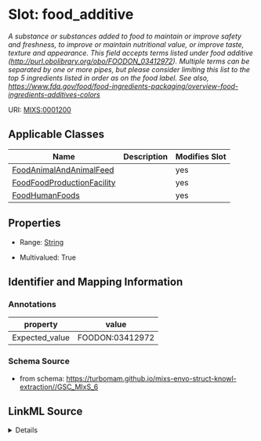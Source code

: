 # Slot: food_additive


_A substance or substances added to food to maintain or improve safety and freshness, to improve or maintain nutritional value, or improve taste, texture and appearance.  This field accepts terms listed under food additive (http://purl.obolibrary.org/obo/FOODON_03412972). Multiple terms can be separated by one or more pipes, but please consider limiting this list to the top 5 ingredients listed in order as on the food label.  See also, https://www.fda.gov/food/food-ingredients-packaging/overview-food-ingredients-additives-colors_



URI: [MIXS:0001200](https://w3id.org/mixs/0001200)



<!-- no inheritance hierarchy -->




## Applicable Classes

| Name | Description | Modifies Slot |
| --- | --- | --- |
[FoodAnimalAndAnimalFeed](FoodAnimalAndAnimalFeed.md) |  |  yes  |
[FoodFoodProductionFacility](FoodFoodProductionFacility.md) |  |  yes  |
[FoodHumanFoods](FoodHumanFoods.md) |  |  yes  |







## Properties

* Range: [String](String.md)

* Multivalued: True





## Identifier and Mapping Information





### Annotations

| property | value |
| --- | --- |
| Expected_value | FOODON:03412972 |



### Schema Source


* from schema: https://turbomam.github.io/mixs-envo-struct-knowl-extraction//GSC_MIxS_6




## LinkML Source

<details>
```yaml
name: food_additive
annotations:
  Expected_value:
    tag: Expected_value
    value: FOODON:03412972
description: A substance or substances added to food to maintain or improve safety
  and freshness, to improve or maintain nutritional value, or improve taste, texture
  and appearance.  This field accepts terms listed under food additive (http://purl.obolibrary.org/obo/FOODON_03412972).
  Multiple terms can be separated by one or more pipes, but please consider limiting
  this list to the top 5 ingredients listed in order as on the food label.  See also,
  https://www.fda.gov/food/food-ingredients-packaging/overview-food-ingredients-additives-colors
title: food additive
notes:
- food
from_schema: https://turbomam.github.io/mixs-envo-struct-knowl-extraction//GSC_MIxS_6
rank: 1000
string_serialization: '{text}|{termLabel} [{termID}]'
slot_uri: MIXS:0001200
multivalued: true
alias: food_additive
domain_of:
- FoodAnimalAndAnimalFeed
- FoodFoodProductionFacility
- FoodHumanFoods
range: string
required: false
recommended: false

```
</details>